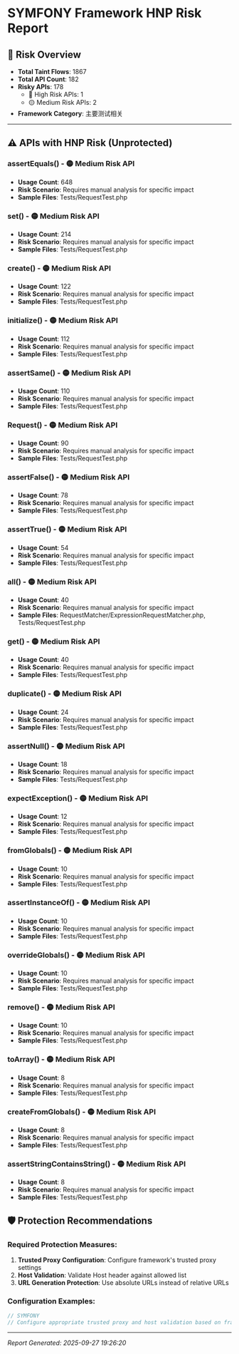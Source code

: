 # SYMFONY Framework HNP Risk Report

## 🚨 Risk Overview

- **Total Taint Flows**: 1867
- **Total API Count**: 182
- **Risky APIs**: 178
  - 🔴 High Risk APIs: 1
  - 🟡 Medium Risk APIs: 2
- **Framework Category**: 主要测试相关

---

## ⚠️ APIs with HNP Risk (Unprotected)

### assertEquals() - 🟡 Medium Risk API
- **Usage Count**: 648
- **Risk Scenario**: Requires manual analysis for specific impact
- **Sample Files**: Tests/RequestTest.php

### set() - 🟡 Medium Risk API
- **Usage Count**: 214
- **Risk Scenario**: Requires manual analysis for specific impact
- **Sample Files**: Tests/RequestTest.php

### create() - 🟡 Medium Risk API
- **Usage Count**: 122
- **Risk Scenario**: Requires manual analysis for specific impact
- **Sample Files**: Tests/RequestTest.php

### initialize() - 🟡 Medium Risk API
- **Usage Count**: 112
- **Risk Scenario**: Requires manual analysis for specific impact
- **Sample Files**: Tests/RequestTest.php

### assertSame() - 🟡 Medium Risk API
- **Usage Count**: 110
- **Risk Scenario**: Requires manual analysis for specific impact
- **Sample Files**: Tests/RequestTest.php

### Request() - 🟡 Medium Risk API
- **Usage Count**: 90
- **Risk Scenario**: Requires manual analysis for specific impact
- **Sample Files**: Tests/RequestTest.php

### assertFalse() - 🟡 Medium Risk API
- **Usage Count**: 78
- **Risk Scenario**: Requires manual analysis for specific impact
- **Sample Files**: Tests/RequestTest.php

### assertTrue() - 🟡 Medium Risk API
- **Usage Count**: 54
- **Risk Scenario**: Requires manual analysis for specific impact
- **Sample Files**: Tests/RequestTest.php

### all() - 🟡 Medium Risk API
- **Usage Count**: 40
- **Risk Scenario**: Requires manual analysis for specific impact
- **Sample Files**: RequestMatcher/ExpressionRequestMatcher.php, Tests/RequestTest.php

### get() - 🟡 Medium Risk API
- **Usage Count**: 40
- **Risk Scenario**: Requires manual analysis for specific impact
- **Sample Files**: Tests/RequestTest.php

### duplicate() - 🟡 Medium Risk API
- **Usage Count**: 24
- **Risk Scenario**: Requires manual analysis for specific impact
- **Sample Files**: Tests/RequestTest.php

### assertNull() - 🟡 Medium Risk API
- **Usage Count**: 18
- **Risk Scenario**: Requires manual analysis for specific impact
- **Sample Files**: Tests/RequestTest.php

### expectException() - 🟡 Medium Risk API
- **Usage Count**: 12
- **Risk Scenario**: Requires manual analysis for specific impact
- **Sample Files**: Tests/RequestTest.php

### fromGlobals() - 🟡 Medium Risk API
- **Usage Count**: 10
- **Risk Scenario**: Requires manual analysis for specific impact
- **Sample Files**: Tests/RequestTest.php

### assertInstanceOf() - 🟡 Medium Risk API
- **Usage Count**: 10
- **Risk Scenario**: Requires manual analysis for specific impact
- **Sample Files**: Tests/RequestTest.php

### overrideGlobals() - 🟡 Medium Risk API
- **Usage Count**: 10
- **Risk Scenario**: Requires manual analysis for specific impact
- **Sample Files**: Tests/RequestTest.php

### remove() - 🟡 Medium Risk API
- **Usage Count**: 10
- **Risk Scenario**: Requires manual analysis for specific impact
- **Sample Files**: Tests/RequestTest.php

### toArray() - 🟡 Medium Risk API
- **Usage Count**: 8
- **Risk Scenario**: Requires manual analysis for specific impact
- **Sample Files**: Tests/RequestTest.php

### createFromGlobals() - 🟡 Medium Risk API
- **Usage Count**: 8
- **Risk Scenario**: Requires manual analysis for specific impact
- **Sample Files**: Tests/RequestTest.php

### assertStringContainsString() - 🟡 Medium Risk API
- **Usage Count**: 8
- **Risk Scenario**: Requires manual analysis for specific impact
- **Sample Files**: Tests/RequestTest.php

## 🛡️ Protection Recommendations

### Required Protection Measures:
1. **Trusted Proxy Configuration**: Configure framework's trusted proxy settings
2. **Host Validation**: Validate Host header against allowed list
3. **URL Generation Protection**: Use absolute URLs instead of relative URLs

### Configuration Examples:
```php
// SYMFONY
// Configure appropriate trusted proxy and host validation based on framework type
```

---
*Report Generated: 2025-09-27 19:26:20*

